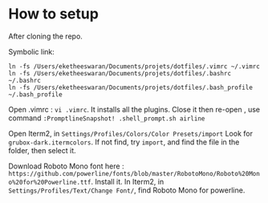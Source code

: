 # How to setup
After cloning the repo.

Symbolic link:
```
ln -fs /Users/eketheeswaran/Documents/projets/dotfiles/.vimrc ~/.vimrc  
ln -fs /Users/eketheeswaran/Documents/projets/dotfiles/.bashrc ~/.bashrc  
ln -fs /Users/eketheeswaran/Documents/projets/dotfiles/.bash_profile ~/.bash_profile  
```

Open .vimrc : `vi .vimrc`. It installs all the plugins.
Close it then re-open , use command `:PromptlineSnapshot! .shell_prompt.sh airline`

Open Iterm2, in `Settings/Profiles/Colors/Color Presets/import`
Look for `grubox-dark.itermcolors`. If not find, try `import`, and find the file in the folder, then select it.

Download Roboto Mono font here : `https://github.com/powerline/fonts/blob/master/RobotoMono/Roboto%20Mono%20for%20Powerline.ttf`. Install it.
In Iterm2, in `Settings/Profiles/Text/Change Font/`, find Roboto Mono for powerline.

